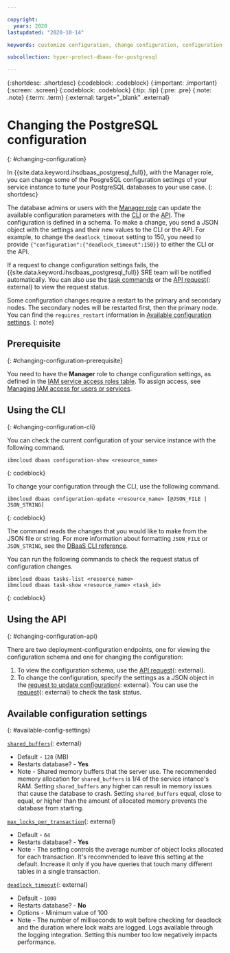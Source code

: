 ```yaml
---

copyright:
  years: 2020
lastupdated: "2020-10-14"

keywords: customize configuration, change configuration, configuration parameters

subcollection: hyper-protect-dbaas-for-postgresql

---
```


{:shortdesc: .shortdesc}
{:codeblock: .codeblock}
{:important: .important}
{:screen: .screen}
{:codeblock: .codeblock}
{:tip: .tip}
{:pre: .pre}
{:note: .note}
{:term: .term}
{:external: target="_blank" .external}

# Changing the PostgreSQL configuration
{: #changing-configuration}

In {{site.data.keyword.ihsdbaas_postgresql_full}}, with the Manager role, you can change some of the PosgreSQL configuration settings of your service instance to tune your PostgreSQL databases to your use case.
{: shortdesc}

The database admins or users with the [Manager role](#changing-configuration-prerequisite) can update the available configuration parameters with the [CLI](#changing-configuration-cli) or the [API](#changing-configuration-api). The configuration is defined in a schema. To make a change, you send a JSON object with the settings and their new values to the CLI or the API. For example, to change the `deadlock_timeout` setting to 150, you need to provide `{"configuration":{"deadlock_timeout":150}}` to either the CLI or the API.

If a request to change configuration settings fails, the {{site.data.keyword.ihsdbaas_postgresql_full}} SRE team will be notified automatically. You can also use the [task commands](/docs/hyper-protect-dbaas-for-postgresql?topic=hyper-protect-dbaas-for-postgresql-dbaas_cli_plugin#task-cmds) or the [API request](/apidocs/hyperp-dbaas/hyperp-dbaas-v3#list-tasks){: external} to view the request status.

Some configuration changes require a restart to the primary and secondary nodes. The secondary nodes will be restarted first, then the primary node. You can find the `requires_restart` information in [Available configuration settings](/docs/hyper-protect-dbaas-for-postgresql?topic=hyper-protect-dbaas-for-postgresql-changing-configuration#available-config-settings).
{: note}

## Prerequisite
{: #changing-configuration-prerequisite}

You need to have the **Manager** role to change configuration settings, as defined in the [IAM service access roles table](/docs/hyper-protect-dbaas-for-postgresql?topic=hyper-protect-dbaas-for-postgresql-iam#service-access-roles). To assign access, see [Managing IAM access for users or services](/docs/hyper-protect-dbaas-for-postgresql?topic=hyper-protect-dbaas-for-postgresql-iam#manage-access).

## Using the CLI
{: #changing-configuration-cli}

You can check the current configuration of your service instance with the following command.
```
ibmcloud dbaas configuration-show <resource_name>
```
{: codeblock}

To change your configuration through the CLI, use the following command.
```
ibmcloud dbaas configuration-update <resource_name> [@JSON_FILE | JSON_STRING]
```
{: codeblock}

The command reads the changes that you would like to make from the JSON file or string. For more information about formatting `JSON_FILE` or `JSON_STRING`, see the [DBaaS CLI reference](/docs/hyper-protect-dbaas-for-postgresql?topic=hyper-protect-dbaas-for-postgresql-dbaas_cli_plugin#db-config-update).

You can run the following commands to check the request status of configuration changes.
```
ibmcloud dbaas tasks-list <resource_name>
ibmcloud dbaas task-show <resource_name> <task_id>
```
{: codeblock}

## Using the API
{: #changing-configuration-api}

There are two deployment-configuration endpoints, one for viewing the configuration schema and one for changing the configuration:

1. To view the configuration schema, use the [API request](/apidocs/hyperp-dbaas/hyperp-dbaas-v3#get-configuration){: external}.
2. To change the configuration, specify the settings as a JSON object in the [request to update configuration](/apidocs/hyperp-dbaas/hyperp-dbaas-v3#update-configuration){: external}. You can use the [request](/apidocs/hyperp-dbaas/hyperp-dbaas-v3#list-tasks){: external} to check the task status.

## Available configuration settings
{: #available-config-settings}
<!--
### Memory Settings
{: #available-config-settings-memory}
-->

[`shared_buffers`](https://www.postgresql.org/docs/10/runtime-config-resource.html#GUC-SHARED-BUFFERS){: external}
  - Default - `128` (MB)
  - Restarts database? - **Yes**
  - Note - Shared memory buffers that the server use. The recommended memory allocation for `shared_buffers` is 1/4 of the service intance's RAM. Setting `shared_buffers` any higher can result in memory issues that cause the database to crash. Setting `shared_buffers` equal, close to equal, or higher than the amount of allocated memory prevents the database from starting. <!--The maximum amount of total space for `shared_buffers` is 8 GB or 1048576 buffers based on recommendations from the PostgreSQL community. Your service instance can make use of additional RAM for caching and performance, even without allocating it to `shared_buffers`. You do not have to configure the database to use all of the allocated RAM in order for your deployment to use it.-->

<!--
### General Settings
{: #available-config-settings-general}

[`synchronous_commit`](https://www.postgresql.org/docs/current/wal-async-commit.html)
  - Default - `local`
  - Restarts database? - No
  - Options - `local` or `off`
  - Notes - Setting `synchronous_commit` to `off` increases transaction commit rate at the expense of a loss of committed transactions in the event of an unclean shutdown.
-->
[`max_locks_per_transaction`](https://www.postgresql.org/docs/10/runtime-config-locks.html){: external}
  - Default - `64`
  - Restarts database? - **Yes**
  - Note - The setting controls the average number of object locks allocated for each transaction. It's recommended to leave this setting at the default. Increase it only if you have queries that touch many different tables in a single transaction.

<!--
### WAL Settings
{: #available-config-settings-wal}
-->
[`deadlock_timeout`](https://www.postgresql.org/docs/10/runtime-config-locks.html){: external}
  - Default - `1000`
  - Restarts database? - **No**
  - Options - Minimum value of 100
  - Note - The number of milliseconds to wait before checking for deadlock and the duration where lock waits are logged. Logs available through the logging integration. Setting this number too low negatively impacts performance.
